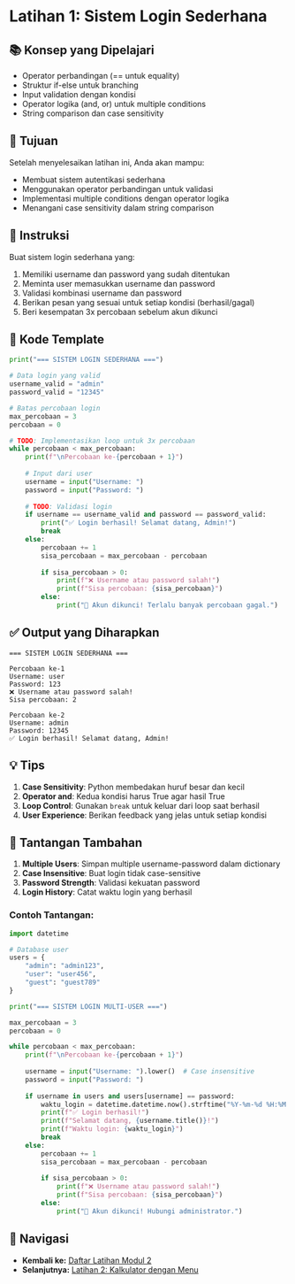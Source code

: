 # Latihan 1: Sistem Login Sederhana

## 📚 Konsep yang Dipelajari
- Operator perbandingan (== untuk equality)
- Struktur if-else untuk branching
- Input validation dengan kondisi
- Operator logika (and, or) untuk multiple conditions
- String comparison dan case sensitivity

## 🎯 Tujuan
Setelah menyelesaikan latihan ini, Anda akan mampu:
- Membuat sistem autentikasi sederhana
- Menggunakan operator perbandingan untuk validasi
- Implementasi multiple conditions dengan operator logika
- Menangani case sensitivity dalam string comparison

## 📝 Instruksi

Buat sistem login sederhana yang:
1. Memiliki username dan password yang sudah ditentukan
2. Meminta user memasukkan username dan password
3. Validasi kombinasi username dan password
4. Berikan pesan yang sesuai untuk setiap kondisi (berhasil/gagal)
5. Beri kesempatan 3x percobaan sebelum akun dikunci

## 🔧 Kode Template

```python
print("=== SISTEM LOGIN SEDERHANA ===")

# Data login yang valid
username_valid = "admin"
password_valid = "12345"

# Batas percobaan login
max_percobaan = 3
percobaan = 0

# TODO: Implementasikan loop untuk 3x percobaan
while percobaan < max_percobaan:
    print(f"\nPercobaan ke-{percobaan + 1}")
    
    # Input dari user
    username = input("Username: ")
    password = input("Password: ")
    
    # TODO: Validasi login
    if username == username_valid and password == password_valid:
        print("✅ Login berhasil! Selamat datang, Admin!")
        break
    else:
        percobaan += 1
        sisa_percobaan = max_percobaan - percobaan
        
        if sisa_percobaan > 0:
            print(f"❌ Username atau password salah!")
            print(f"Sisa percobaan: {sisa_percobaan}")
        else:
            print("🚫 Akun dikunci! Terlalu banyak percobaan gagal.")
```

## ✅ Output yang Diharapkan

```
=== SISTEM LOGIN SEDERHANA ===

Percobaan ke-1
Username: user
Password: 123
❌ Username atau password salah!
Sisa percobaan: 2

Percobaan ke-2
Username: admin
Password: 12345
✅ Login berhasil! Selamat datang, Admin!
```

## 💡 Tips

1. **Case Sensitivity**: Python membedakan huruf besar dan kecil
2. **Operator and**: Kedua kondisi harus True agar hasil True
3. **Loop Control**: Gunakan `break` untuk keluar dari loop saat berhasil
4. **User Experience**: Berikan feedback yang jelas untuk setiap kondisi

## 🚀 Tantangan Tambahan

1. **Multiple Users**: Simpan multiple username-password dalam dictionary
2. **Case Insensitive**: Buat login tidak case-sensitive
3. **Password Strength**: Validasi kekuatan password
4. **Login History**: Catat waktu login yang berhasil

### Contoh Tantangan:
```python
import datetime

# Database user
users = {
    "admin": "admin123",
    "user": "user456",
    "guest": "guest789"
}

print("=== SISTEM LOGIN MULTI-USER ===")

max_percobaan = 3
percobaan = 0

while percobaan < max_percobaan:
    print(f"\nPercobaan ke-{percobaan + 1}")
    
    username = input("Username: ").lower()  # Case insensitive
    password = input("Password: ")
    
    if username in users and users[username] == password:
        waktu_login = datetime.datetime.now().strftime("%Y-%m-%d %H:%M:%S")
        print(f"✅ Login berhasil!")
        print(f"Selamat datang, {username.title()}!")
        print(f"Waktu login: {waktu_login}")
        break
    else:
        percobaan += 1
        sisa_percobaan = max_percobaan - percobaan
        
        if sisa_percobaan > 0:
            print(f"❌ Username atau password salah!")
            print(f"Sisa percobaan: {sisa_percobaan}")
        else:
            print("🚫 Akun dikunci! Hubungi administrator.")
```

## 🔗 Navigasi
- **Kembali ke:** [Daftar Latihan Modul 2](./README.md)
- **Selanjutnya:** [Latihan 2: Kalkulator dengan Menu](./latihan2-kalkulator-menu.md)